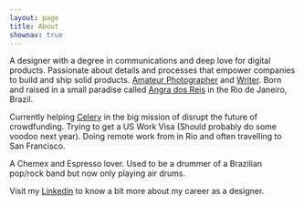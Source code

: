 ```yaml
---
layout: page
title: About
shownav: true
---
```


A designer with a degree in communications and deep love for digital products. Passionate about details and processes that empower companies to build and ship solid products. <a href="http://photos.brunomarinho.com" target="_blank">Amateur Photographer</a> and <a href="/writing">Writer</a>. Born and raised in a small paradise called <a href="http://en.wikipedia.org/wiki/Angra_dos_Reis" target="_blank">Angra dos Reis</a> in the Rio de Janeiro, Brazil.

Currently helping <a href="http://www.trycelery.com" target="_blank">Celery</a> in the big mission of disrupt the future of crowdfunding. Trying to get a US Work Visa (Should probably do some voodoo next year). Doing remote work from in Rio and often travelling to San Francisco.

A Chemex and Espresso lover. Used to be a drummer of a Brazilian pop/rock band but now only playing air drums.

Visit my <a href="http://www.linkedin.com/in/vgvenkat" target="_blank">Linkedin</a> to know a bit more about my career as a designer.



